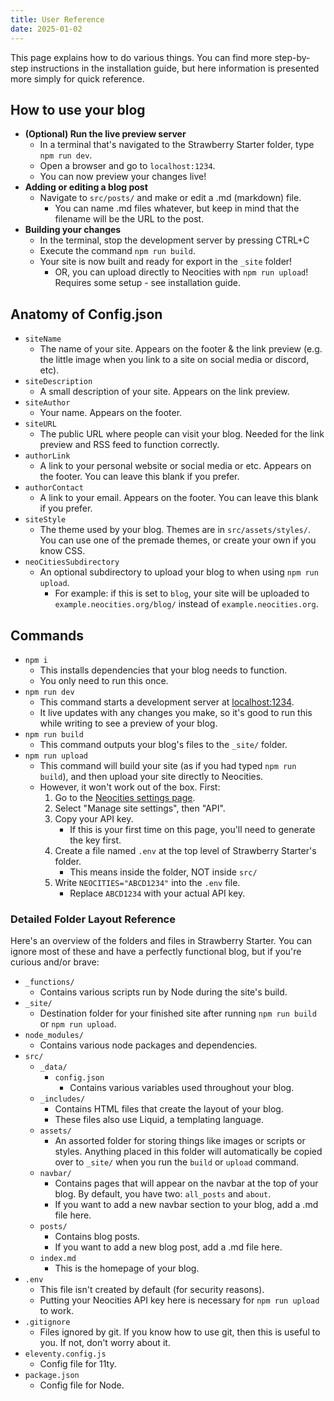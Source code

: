 ```yaml
---
title: User Reference
date: 2025-01-02
---
```

This page explains how to do various things. You can find more step-by-step instructions in the installation guide, but here information is presented more simply for quick reference.

## How to use your blog
- **(Optional) Run the live preview server**
    - In a terminal that's navigated to the Strawberry Starter folder, type `npm run dev`.
    - Open a browser and go to `localhost:1234`.
    - You can now preview your changes live!
- **Adding or editing a blog post**
    - Navigate to `src/posts/` and make or edit a .md (markdown) file.
        - You can name .md files whatever, but keep in mind that the filename will be the URL to the post.
- **Building your changes**
    - In the terminal, stop the development server by pressing CTRL+C
    - Execute the command `npm run build`.
    - Your site is now built and ready for export in the `_site` folder!
        - OR, you can upload directly to Neocities with `npm run upload`! Requires some setup - see installation guide.

## Anatomy of Config.json
- `siteName`
    - The name of your site. Appears on the footer & the link preview (e.g. the little image when you link to a site on social media or discord, etc).
- `siteDescription`
    - A small description of your site. Appears on the link preview.
- `siteAuthor`
    - Your name. Appears on the footer.
- `siteURL`
    - The public URL where people can visit your blog. Needed for the link preview and RSS feed to function correctly.
- `authorLink`
    - A link to your personal website or social media or etc. Appears on the footer. You can leave this blank if you prefer.
- `authorContact`
    - A link to your email. Appears on the footer. You can leave this blank if you prefer.
- `siteStyle`
    - The theme used by your blog. Themes are in `src/assets/styles/`. You can use one of the premade themes, or create your own if you know CSS.
- `neoCitiesSubdirectory`
    - An optional subdirectory to upload your blog to when using `npm run upload`.
        - For example: if this is set to `blog`, your site will be uploaded to `example.neocities.org/blog/` instead of `example.neocities.org`.

## Commands
- `npm i`
    - This installs dependencies that your blog needs to function.
    - You only need to run this once.
- `npm run dev`
    - This command starts a development server at [localhost:1234](localhost:1234).
    - It live updates with any changes you make, so it's good to run this while writing to see a preview of your blog.
- `npm run build`
    - This command outputs your blog's files to the `_site/` folder.
- `npm run upload`
    - This command will build your site (as if you had typed `npm run build`), and then upload your site directly to Neocities.
    - However, it won't work out of the box. First:
        1. Go to the [Neocities settings page](https://neocities.org/settings).
        2. Select "Manage site settings", then "API".
        3. Copy your API key.
            - If this is your first time on this page, you'll need to generate the key first.
        4. Create a file named `.env` at the top level of Strawberry Starter's folder.
            - This means inside the folder, NOT inside `src/`
        5. Write `NEOCITIES="ABCD1234"` into the `.env` file.
            - Replace `ABCD1234` with your actual API key.

### Detailed Folder Layout Reference
Here's an overview of the folders and files in Strawberry Starter. You can ignore most of these and have a perfectly functional blog, but if you're curious and/or brave:
- `_functions/`
    - Contains various scripts run by Node during the site's build.
- `_site/`
    - Destination folder for your finished site after running `npm run build` or `npm run upload`.
- `node_modules/`
    - Contains various node packages and dependencies.
- `src/`
    - `_data/`
        - `config.json`
            - Contains various variables used throughout your blog.
    - `_includes/`
        - Contains HTML files that create the layout of your blog.
        - These files also use Liquid, a templating language.
    - `assets/`
        - An assorted folder for storing things like images or scripts or styles. Anything placed in this folder will automatically be copied over to `_site/` when you run the `build` or `upload` command.
    - `navbar/`
        - Contains pages that will appear on the navbar at the top of your blog. By default, you have two: `all_posts` and `about`.
        - If you want to add a new navbar section to your blog, add a .md file here.
    - `posts/`
        - Contains blog posts.
        - If you want to add a new blog post, add a .md file here.
    - `index.md`
        - This is the homepage of your blog.
- `.env`
    * This file isn't created by default (for security reasons).
    * Putting your Neocities API key here is necessary for `npm run upload` to work.
- `.gitignore`
    * Files ignored by git. If you know how to use git, then this is useful to you. If not, don't worry about it.
- `eleventy.config.js`
    * Config file for 11ty.
- `package.json`
    * Config file for Node.